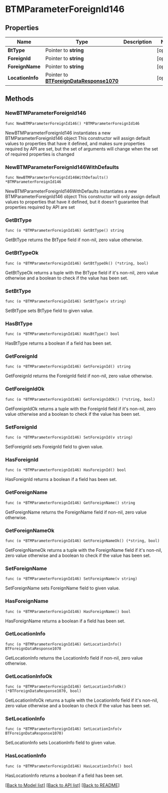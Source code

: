 # BTMParameterForeignId146

## Properties

Name | Type | Description | Notes
------------ | ------------- | ------------- | -------------
**BtType** | Pointer to **string** |  | [optional] 
**ForeignId** | Pointer to **string** |  | [optional] 
**ForeignName** | Pointer to **string** |  | [optional] 
**LocationInfo** | Pointer to [**BTForeignDataResponse1070**](BTForeignDataResponse1070.md) |  | [optional] 

## Methods

### NewBTMParameterForeignId146

`func NewBTMParameterForeignId146() *BTMParameterForeignId146`

NewBTMParameterForeignId146 instantiates a new BTMParameterForeignId146 object
This constructor will assign default values to properties that have it defined,
and makes sure properties required by API are set, but the set of arguments
will change when the set of required properties is changed

### NewBTMParameterForeignId146WithDefaults

`func NewBTMParameterForeignId146WithDefaults() *BTMParameterForeignId146`

NewBTMParameterForeignId146WithDefaults instantiates a new BTMParameterForeignId146 object
This constructor will only assign default values to properties that have it defined,
but it doesn't guarantee that properties required by API are set

### GetBtType

`func (o *BTMParameterForeignId146) GetBtType() string`

GetBtType returns the BtType field if non-nil, zero value otherwise.

### GetBtTypeOk

`func (o *BTMParameterForeignId146) GetBtTypeOk() (*string, bool)`

GetBtTypeOk returns a tuple with the BtType field if it's non-nil, zero value otherwise
and a boolean to check if the value has been set.

### SetBtType

`func (o *BTMParameterForeignId146) SetBtType(v string)`

SetBtType sets BtType field to given value.

### HasBtType

`func (o *BTMParameterForeignId146) HasBtType() bool`

HasBtType returns a boolean if a field has been set.

### GetForeignId

`func (o *BTMParameterForeignId146) GetForeignId() string`

GetForeignId returns the ForeignId field if non-nil, zero value otherwise.

### GetForeignIdOk

`func (o *BTMParameterForeignId146) GetForeignIdOk() (*string, bool)`

GetForeignIdOk returns a tuple with the ForeignId field if it's non-nil, zero value otherwise
and a boolean to check if the value has been set.

### SetForeignId

`func (o *BTMParameterForeignId146) SetForeignId(v string)`

SetForeignId sets ForeignId field to given value.

### HasForeignId

`func (o *BTMParameterForeignId146) HasForeignId() bool`

HasForeignId returns a boolean if a field has been set.

### GetForeignName

`func (o *BTMParameterForeignId146) GetForeignName() string`

GetForeignName returns the ForeignName field if non-nil, zero value otherwise.

### GetForeignNameOk

`func (o *BTMParameterForeignId146) GetForeignNameOk() (*string, bool)`

GetForeignNameOk returns a tuple with the ForeignName field if it's non-nil, zero value otherwise
and a boolean to check if the value has been set.

### SetForeignName

`func (o *BTMParameterForeignId146) SetForeignName(v string)`

SetForeignName sets ForeignName field to given value.

### HasForeignName

`func (o *BTMParameterForeignId146) HasForeignName() bool`

HasForeignName returns a boolean if a field has been set.

### GetLocationInfo

`func (o *BTMParameterForeignId146) GetLocationInfo() BTForeignDataResponse1070`

GetLocationInfo returns the LocationInfo field if non-nil, zero value otherwise.

### GetLocationInfoOk

`func (o *BTMParameterForeignId146) GetLocationInfoOk() (*BTForeignDataResponse1070, bool)`

GetLocationInfoOk returns a tuple with the LocationInfo field if it's non-nil, zero value otherwise
and a boolean to check if the value has been set.

### SetLocationInfo

`func (o *BTMParameterForeignId146) SetLocationInfo(v BTForeignDataResponse1070)`

SetLocationInfo sets LocationInfo field to given value.

### HasLocationInfo

`func (o *BTMParameterForeignId146) HasLocationInfo() bool`

HasLocationInfo returns a boolean if a field has been set.


[[Back to Model list]](../README.md#documentation-for-models) [[Back to API list]](../README.md#documentation-for-api-endpoints) [[Back to README]](../README.md)


